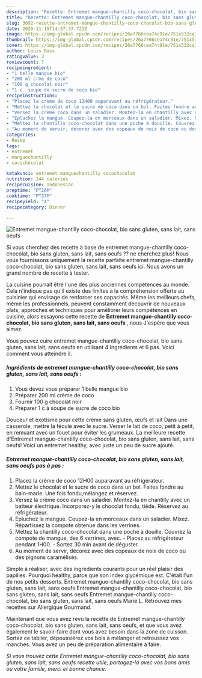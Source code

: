 ```yaml
---
description: "Recette: Entremet mangue-chantilly coco-chocolat, bio sans gluten, sans lait, sans oeufs"
title: "Recette: Entremet mangue-chantilly coco-chocolat, bio sans gluten, sans lait, sans oeufs"
slug: 3092-recette-entremet-mangue-chantilly-coco-chocolat-bio-sans-gluten-sans-lait-sans-oeufs
date: 2020-11-15T14:57:37.721Z
image: https://img-global.cpcdn.com/recipes/26a7766cea74c91e/751x532cq70/entremet-mangue-chantilly-coco-chocolat-bio-sans-gluten-sans-lait-sans-oeufs-photo-principale-de-la-recette.jpg
thumbnail: https://img-global.cpcdn.com/recipes/26a7766cea74c91e/751x532cq70/entremet-mangue-chantilly-coco-chocolat-bio-sans-gluten-sans-lait-sans-oeufs-photo-principale-de-la-recette.jpg
cover: https://img-global.cpcdn.com/recipes/26a7766cea74c91e/751x532cq70/entremet-mangue-chantilly-coco-chocolat-bio-sans-gluten-sans-lait-sans-oeufs-photo-principale-de-la-recette.jpg
author: Louis Bass
ratingvalue: 3
reviewcount: 7
recipeingredient:
- "1 belle mangue bio"
- "200 ml crme de coco"
- "100 g chocolat noir"
- "1 c  soupe de sucre de coco bio"
recipeinstructions:
- "Placez la crème de coco 12H00 auparavant au réfrigérateur."
- "Mettez le chocolat et le sucre de coco dans un bol. Faites fondre au bain-marie. Une fois fondu,mélangez et réservez."
- "Versez la crème coco dans un saladier. Montez-la en chantilly avec un batteur électrique. Incorporez-y le chocolat fondu, tiède. Réservez au réfrigérateur."
- "Épluchez la mangue. Coupez-la en morceaux dans un saladier. Mixez. Répartissez la compote obtenue dans les verrines."
- "Mettez la chantilly coco-chocolat dans une poche à douille. Couvrez la compote de mangue, des 6 verrines, avec. Placez au réfrigérateur pendant 1H00.  Sortez 30 min avant de déguster."
- "Au moment de servir, décorez avec des copeaux de noix de coco ou des pignons caramélisés."
categories:
- Resep
tags:
- entremet
- manguechantilly
- cocochocolat

katakunci: entremet manguechantilly cocochocolat 
nutrition: 244 calories
recipecuisine: Indonesian
preptime: "PT26M"
cooktime: "PT37M"
recipeyield: "4"
recipecategory: Dinner

---
```



![Entremet mangue-chantilly coco-chocolat, bio sans gluten, sans lait, sans oeufs](https://img-global.cpcdn.com/recipes/26a7766cea74c91e/751x532cq70/entremet-mangue-chantilly-coco-chocolat-bio-sans-gluten-sans-lait-sans-oeufs-photo-principale-de-la-recette.jpg)

Si vous cherchez des recette à base de entremet mangue-chantilly coco-chocolat, bio sans gluten, sans lait, sans oeufs ?? ne cherchez plus! Nous vous fournissons uniquement la recette parfaite entremet mangue-chantilly coco-chocolat, bio sans gluten, sans lait, sans oeufs ici. Nous avons un grand nombre de recette à tester.

La cuisine pourrait être l'une des plus anciennes compétences au monde. Cela n'indique pas qu'il existe des limites à la compréhension offerte au cuisinier qui envisage de renforcer ses capacités. Même les meilleurs chefs, même les professionnels, peuvent constamment découvrir de nouveaux plats, approches et techniques pour améliorer leurs compétences en cuisine, alors essayons cette recette de <strong> Entremet mangue-chantilly coco-chocolat, bio sans gluten, sans lait, sans oeufs </strong>, nous J'espère que vous aimez.

<!--inarticleads1-->

Vous pouvez cuire entremet mangue-chantilly coco-chocolat, bio sans gluten, sans lait, sans oeufs en utilisant 4 Ingrédients et 6 pas. Voici comment vous atteindre il.

##### Ingrédients de entremet mangue-chantilly coco-chocolat, bio sans gluten, sans lait, sans oeufs :

1. Vous devez vous préparer 1 belle mangue bio
1. Préparer 200 ml crème de coco
1. Fournir 100 g chocolat noir
1. Préparer 1 c à soupe de sucre de coco bio


Douceur et exotisme pour cette crème sans gluten, œufs et lait Dans une casserole, mettre la fécule avec le sucre. Verser le lait de coco, petit à petit, en remuant avec un fouet pour éviter les grumeaux. La meilleure recette d&#39;Entremet mangue-chantilly coco-chocolat, bio sans gluten, sans lait, sans oeufs! Voici un entremet healthy, avec juste un peu de sucre ajouté. 

<!--inarticleads2-->

##### Entremet mangue-chantilly coco-chocolat, bio sans gluten, sans lait, sans oeufs pas à pas :

1. Placez la crème de coco 12H00 auparavant au réfrigérateur.
1. Mettez le chocolat et le sucre de coco dans un bol. Faites fondre au bain-marie. Une fois fondu,mélangez et réservez.
1. Versez la crème coco dans un saladier. Montez-la en chantilly avec un batteur électrique. Incorporez-y le chocolat fondu, tiède. Réservez au réfrigérateur.
1. Épluchez la mangue. Coupez-la en morceaux dans un saladier. Mixez. Répartissez la compote obtenue dans les verrines.
1. Mettez la chantilly coco-chocolat dans une poche à douille. Couvrez la compote de mangue, des 6 verrines, avec. - Placez au réfrigérateur pendant 1H00.  - Sortez 30 min avant de déguster.
1. Au moment de servir, décorez avec des copeaux de noix de coco ou des pignons caramélisés.


Simple à réaliser, avec des ingrédients courants pour un réel plaisir des papilles. Pourquoi healthy, parce que son index glycémique est. C&#39;était l&#39;un de nos petits desserts. Entremet mangue-chantilly coco-chocolat, bio sans gluten, sans lait, sans oeufs Entremet mangue-chantilly coco-chocolat, bio sans gluten, sans lait, sans oeufs Entremet mangue-chantilly coco-chocolat, bio sans gluten, sans lait, sans oeufs Marie L. Retrouvez mes recettes sur Allergique Gourmand. 

<!--inarticleads1-->

<p>
Maintenant que vous avez revu la recette de Entremet mangue-chantilly coco-chocolat, bio sans gluten, sans lait, sans oeufs, et que vous avez également le savoir-faire dont vous avez besoin dans la zone de cuisson. Sortez ce tablier, dépoussiérez vos bols à mélanger et retroussez vos manches. Vous avez un peu de préparation alimentaire à faire.
</p>

<p>
<i>Si vous trouvez cette Entremet mangue-chantilly coco-chocolat, bio sans gluten, sans lait, sans oeufs recette utile, partagez-la avec vos bons amis ou votre famille, merci et bonne chance.</i>
</p>

